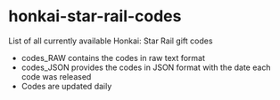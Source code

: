# honkai-star-rail-codes
List of all currently available Honkai: Star Rail gift codes
- codes_RAW contains the codes in raw text format
- codes_JSON provides the codes in JSON format with the date each code was released
- Codes are updated daily
